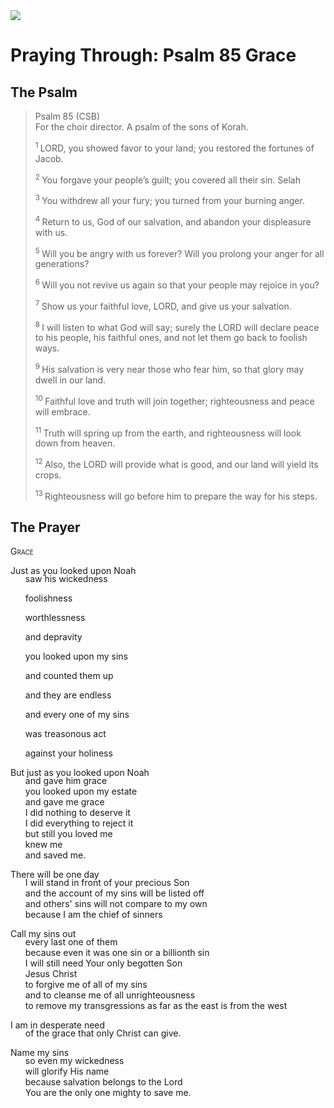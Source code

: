 <img class="intro-right" src="/images/art-paris-psalter.jpg">

<style>
  li {list-style-type: none;}
  p + ul {
    margin-top: -18px;
}
</style>

# Praying Through: Psalm 85 Grace

## The Psalm

>Psalm 85 (CSB)    
> For the choir director. A psalm of the sons of Korah. 
>
><sup> 1 </sup> LORD, you showed favor to your land; you restored the fortunes of Jacob. 
>
><sup> 2 </sup> You forgave your people’s guilt; you covered all their sin. Selah 
>
><sup> 3 </sup> You withdrew all your fury; you turned from your burning anger. 
>
><sup> 4 </sup> Return to us, God of our salvation, and abandon your displeasure with us. 
>
><sup> 5 </sup> Will you be angry with us forever? Will you prolong your anger for all generations? 
>
><sup> 6 </sup> Will you not revive us again so that your people may rejoice in you? 
>
><sup> 7 </sup> Show us your faithful love, LORD, and give us your salvation. 
>
><sup> 8 </sup> I will listen to what God will say; surely the LORD will declare peace to his people, his faithful ones, and not let them go back to foolish ways. 
>
><sup> 9 </sup> His salvation is very near those who fear him, so that glory may dwell in our land. 
>
><sup> 10 </sup> Faithful love and truth will join together; righteousness and peace will embrace. 
>
><sup> 11 </sup> Truth will spring up from the earth, and righteousness will look down from heaven. 
>
><sup> 12 </sup> Also, the LORD will provide what is good, and our land will yield its crops. 
>
><sup> 13 </sup> Righteousness will go before him to prepare the way for his steps.

## The Prayer

<div style="font-variant: small-caps;">
Grace
</div>

Just as you looked upon Noah
* saw his wickedness
* foolishness
* worthlessness
* and depravity

* you looked upon my sins
* and counted them up
* and they are endless
* and every one of my sins
* was treasonous act
* against your holiness

But just as you looked upon Noah
* and gave him grace
* you looked upon my estate
* and gave me grace
* I did nothing to deserve it
* I did everything to reject it
* but still you loved me
* knew me
* and saved me.

There will be one day
* I will stand in front of your precious Son
* and the account of my sins will be listed off
* and others' sins will not compare to my own
* because I am the chief of sinners

Call my sins out
* every last one of them
* because even it was one sin or a billionth sin
* I will still need Your only begotten Son
* Jesus Christ
* to forgive me of all of my sins
* and to cleanse me of all unrighteousness
* to remove my transgressions as far as the east is from the west

I am in desperate need
* of the grace that only Christ can give.

Name my sins
* so even my wickedness
* will glorify His name
* because salvation belongs to the Lord
* You are the only one mighty to save me.
